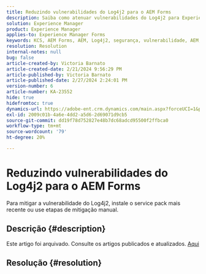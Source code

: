 ```yaml
---
title: Reduzindo vulnerabilidades do Log4j2 para o AEM Forms
description: Saiba como atenuar vulnerabilidades do Log4j2 para Experience Manager Forms.
solution: Experience Manager
product: Experience Manager
applies-to: Experience Manager Forms
keywords: KCS, AEM Forms, AEM, Log4j2, segurança, vulnerabilidade, AEM, Adobe Experience Manager, AEM 6.5 Forms, µ 6.3 Forms AEM Forms AEM Forms, 6.4, AEM no JEE, solução de problemas, solucionar problemas
resolution: Resolution
internal-notes: null
bug: false
article-created-by: Victoria Barnato
article-created-date: 2/21/2024 9:56:29 PM
article-published-by: Victoria Barnato
article-published-date: 2/27/2024 2:24:01 PM
version-number: 6
article-number: KA-23552
hide: true
hidefromtoc: true
dynamics-url: https://adobe-ent.crm.dynamics.com/main.aspx?forceUCI=1&pagetype=entityrecord&etn=knowledgearticle&id=ccde0f0f-04d1-ee11-9078-000d3a34444e
exl-id: 2009c01b-4a6e-4dd2-a5d6-2d69071d9cb5
source-git-commit: dd19f78d752827e48b7dc68adcd95500f2ffbca0
workflow-type: tm+mt
source-wordcount: '79'
ht-degree: 20%

---
```


# Reduzindo vulnerabilidades do Log4j2 para o AEM Forms


Para mitigar a vulnerabilidade do Log4j2, instale o service pack mais recente ou use etapas de mitigação manual.

## Descrição {#description}

Este artigo foi arquivado. Consulte os artigos publicados e atualizados. [Aqui](https://experienceleague.adobe.com/search.html?lang=pt-BR#sort=relevancy)

## Resolução {#resolution}
